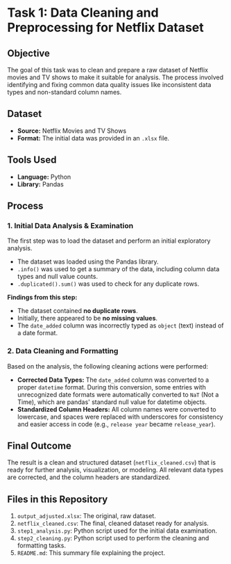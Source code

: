 # Task 1: Data Cleaning and Preprocessing for Netflix Dataset

## Objective
The goal of this task was to clean and prepare a raw dataset of Netflix movies and TV shows to make it suitable for analysis. The process involved identifying and fixing common data quality issues like inconsistent data types and non-standard column names.

## Dataset
- **Source:** Netflix Movies and TV Shows
- **Format:** The initial data was provided in an `.xlsx` file.

## Tools Used
- **Language:** Python
- **Library:** Pandas

## Process

### 1. Initial Data Analysis & Examination
The first step was to load the dataset and perform an initial exploratory analysis.
- The dataset was loaded using the Pandas library.
- `.info()` was used to get a summary of the data, including column data types and null value counts.
- `.duplicated().sum()` was used to check for any duplicate rows.

**Findings from this step:**
- The dataset contained **no duplicate rows**.
- Initially, there appeared to be **no missing values**.
- The `date_added` column was incorrectly typed as `object` (text) instead of a date format.

### 2. Data Cleaning and Formatting
Based on the analysis, the following cleaning actions were performed:
- **Corrected Data Types:** The `date_added` column was converted to a proper `datetime` format. During this conversion, some entries with unrecognized date formats were automatically converted to `NaT` (Not a Time), which are pandas' standard null value for datetime objects.
- **Standardized Column Headers:** All column names were converted to lowercase, and spaces were replaced with underscores for consistency and easier access in code (e.g., `release year` became `release_year`).

## Final Outcome
The result is a clean and structured dataset (`netflix_cleaned.csv`) that is ready for further analysis, visualization, or modeling. All relevant data types are corrected, and the column headers are standardized.

## Files in this Repository
1.  `output_adjusted.xlsx`: The original, raw dataset.
2.  `netflix_cleaned.csv`: The final, cleaned dataset ready for analysis.
3.  `step1_analysis.py`: Python script used for the initial data examination.
4.  `step2_cleaning.py`: Python script used to perform the cleaning and formatting tasks.
5.  `README.md`: This summary file explaining the project.